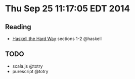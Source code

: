 # Thu Sep 25 11:17:05 EDT 2014

## Reading
  - [Haskell the Hard Way](http://yannesposito.com/Scratch/en/blog/Haskell-the-Hard-Way/) sections 1-2 @haskell

## TODO
  - scala.js @totry
  - purescript @totry
